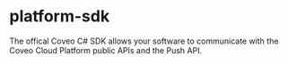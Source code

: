 # platform-sdk
The offical Coveo C# SDK allows your software to communicate with the Coveo Cloud Platform public APIs and the Push API.
